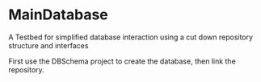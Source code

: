 # MainDatabase
A Testbed for simplified database interaction using a cut down repository structure and interfaces

First use the DBSchema project to create the database, then link the repository.
